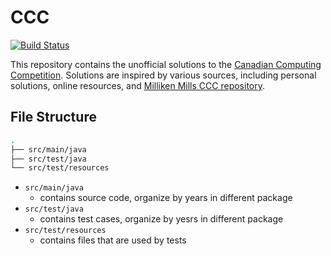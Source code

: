 # CCC
[![Build Status](https://travis-ci.org/yan-ren/CCC.svg?branch=master)](https://travis-ci.org/yan-ren/CCC)

This repository contains the unofficial solutions to the [Canadian Computing Competition](https://cemc.math.uwaterloo.ca/contests/computing.html). Solutions are inspired by various sources, including personal solutions, online resources, and [Milliken Mills CCC repository](http://mmhs.ca/ccc/index.htm).

## File Structure

```sh
.
├── src/main/java
├── src/test/java
└── src/test/resources
```

- `src/main/java`
    - contains source code, organize by years in different package
- `src/test/java`
    - contains test cases, organize by yesrs in different package
- `src/test/resources`
    - contains files that are used by tests
